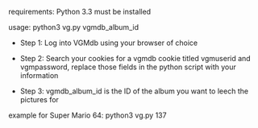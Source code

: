 requirements:
Python 3.3 must be installed

usage:
python3 vg.py  vgmdb_album_id

* Step 1: Log into VGMdb using your browser of choice

* Step 2: Search your cookies for a vgmdb cookie titled vgmuserid and vgmpassword, replace those fields in the python script with your information

* Step 3: vgmdb_album_id is the ID of the album you want to leech the pictures for

example for Super Mario 64:
python3 vg.py 137